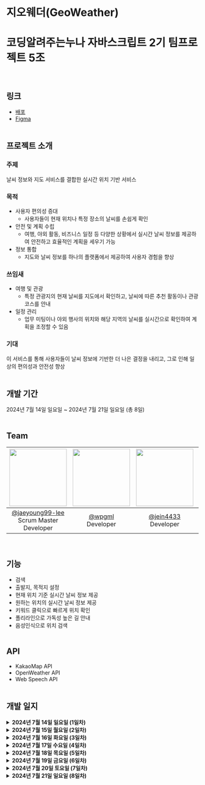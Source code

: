 # 지오웨더(GeoWeather)
<h1>코딩알려주는누나 자바스크립트 2기 팀프로젝트 5조</h1>
<br/>

## 링크
- [배포](https://codingsister-js-teamproject.netlify.app/)
- [Figma](https://www.figma.com/design/OaschMcLrot0yruH5uJ0eP/%EC%9E%90%EB%B0%94%EC%8A%A4%ED%81%AC%EB%A6%BD%ED%8A%B8-2%EA%B8%B0-5%EC%A1%B0?node-id=0-1&t=C4qpCrbpSWfTIDzc-0)
<br/><br/>

## 프로젝트 소개
### 주제
날씨 정보와 지도 서비스를 결합한 실시간 위치 기반 서비스
### 목적
- 사용자 편의성 증대
  - 사용자들이 현재 위치나 특정 장소의 날씨를 손쉽게 확인<br/>
- 안전 및 계획 수립
  - 여행, 야외 활동, 비즈니스 일정 등 다양한 상황에서 실시간 날씨 정보를 제공하여 안전하고 효율적인 계획을 세우기 가능<br/>
- 정보 통합
  - 지도와 날씨 정보를 하나의 플랫폼에서 제공하여 사용자 경험을 향상
### 쓰임새
- 여행 및 관광
  - 특정 관광지의 현재 날씨를 지도에서 확인하고, 날씨에 따른 추천 활동이나 관광 코스를 안내
- 일정 관리
  - 업무 미팅이나 야외 행사의 위치와 해당 지역의 날씨를 실시간으로 확인하여 계획을 조정할 수 있음
### 기대
이 서비스를 통해 사용자들이 날씨 정보에 기반한 더 나은 결정을 내리고, 그로 인해 일상의 편의성과 안전성 향상
<br/><br/>

## 개발 기간
2024년 7월 14일 일요일 ~ 2024년 7월 21일 일요일 (총 8일)
<br/><br/>

## Team
|<img src="https://avatars.githubusercontent.com/u/84506439?v=4" width="150" height="150"/>|<img src="https://avatars.githubusercontent.com/u/93964175?v=4" width="150" height="150"/>|<img src="https://avatars.githubusercontent.com/u/174152392?v=4" width="150" height="150"/>|<img src="https://avatars.githubusercontent.com/u/154667059?v=4" width="150" height="150"/>|<img src="https://avatars.githubusercontent.com/u/46155632?v=4" width="150" height="150"/>|
|:-:|:-:|:-:|:-:|:-:|
|[@jaeyoung99-lee](https://github.com/jaeyoung99-lee)<br/>Scrum Master<br/>Developer|[@wpgml](https://github.com/wpgml)<br/>Developer|[@jein4433](https://github.com/jein4433)<br/>Developer|[@hyun-june](https://github.com/hyun-june)<br/>Developer|[@ghd075](https://github.com/ghd075)<br/>Product Owner<br/>Developer|
<br/>

## 기능
- 검색
- 출발지, 목적지 설정
- 현재 위치 기준 실시간 날씨 정보 제공
- 원하는 위치의 실시간 날씨 정보 제공
- 키워드 클릭으로 빠르게 위치 확인
- 폴리라인으로 가독성 높은 길 안내
- 음성인식으로 위치 검색
<br/><br/>

## API
- KakaoMap API
- OpenWeather API
- Web Speech API
<br/><br/>

## 개발 일지
<details>
  <summary><b>2024년 7월 14일 일요일 (1일차)</b></summary>
    <details> 
      <summary><b>Done</b></summary>
        <div>
         <ul>
           <li>
             팀원 역할 뽑기
           </li>
           <li>
             Figma로 Product Backlog 만들기
           </li>
           <li>
             VSCode 환경 설정 세팅
           </li>
           <li>
             깃허브 레포지토리 생성 및 팀원 초대
           </li>
           <li>
             배포 링크 생성
           </li>
           <li>
             커밋 컨벤션 정하기
           </li>
           <li>
             변수명 정하기
           </li>
           <li>
             브랜치명 정하기
           </li>
           <li>
             업무 배분하기
           </li>
             <ol>
               이재영 - 날씨 api 불러와서 현재 날씨 조회<br/>
               이제의 - 키워드 검색<br/>
               이제인 - 출발지와 도착지 거리<br/>
               이현준 - 이동 수단에 따른 소요 시간<br/>
               홍창용 - 카테고리 검색
             </ol>
         </ul> 
        </div>
    </details>
    <details>
      <summary><b>To Do</b></summary>
        <div>
          <ul>
            <li>
              각자 지도 api 불러와서 업무 진행해보기
            </li>
          </ul>
        </div>
    </details>  
</details>
<details>
  <summary><b>2024년 7월 15일 월요일 (2일차)</b></summary>
    <details> 
      <summary><b>Done</b></summary>
        <div>
         <ul>
           <li>
             오후 10시 스탠드업 미팅 진행
           </li>
           <li>
             이재영 - 날씨 api 불러와서 현재 날씨 띄우기
           </li>
           <li>
             이제의 - 지도 api 불러와서 검색 기능
           </li>
           <li>
             이제인 - 지도 api 불러와서 선 찍기
           </li>
           <li>
             이현준 - 지도 api 불러와서 카카오맵과 유사한 UI 만들기
           </li>
           <li>
             홍창용 - 지도 api 불러와서 샘플 코드 따라하기
           </li>
         </ul> 
        </div>
    </details>
    <details>
      <summary><b>To Do</b></summary>
        <div>
          <ul>
            <li>
              깃허브 커밋 안되는 거 해결하기
            </li>
            <li>
              이재영 - 도시 검색 시 한글로도 검색되게 구현
            </li>
            <li>
              이제의 - github에 코드 올리기 / 키워드 검색 관련 목록 띄우기 / 마커 포인트 누르면 위치에 대한 정보가 뜨도록 하기
            </li>
            <li>
              이제인 - 검색 기능을 사용해서 출발지와 도착지 사이의 실질적인 거리 구하기
            </li>
            <li>
              이현준 - 출발지와 도착지 사이의 이동 거리를 선을 이용하여 지도에 표시 / 지도에 표시된 선을 활용해 운행 정보 길찾기
            </li>
            <li>
              홍창용 - 카카오 샘플 코드 좀 더 분석 / github에 코드 올리기 / 인포윈도우 구현
            </li>
          </ul>
        </div>
    </details>  
</details><details>
  <summary><b>2024년 7월 16일 화요일 (3일차)</b></summary>
    <details> 
      <summary><b>Done</b></summary>
        <div>
         <ul>
           <li>
             깃허브 설정 수정을 통해 커밋 안되는 거 해결
           </li>
           <li>
             소스트리 사용 방법 강의 by 이재영
           </li>
           <li>
             이재영 - 도시 검색 시 한글로도 검색되게 구현(도전중)
           </li>
           <li>
             이제의 -  github에 코드 올리기 / 키워드 검색 관련 목록 띄우기 / 마커 포인트 누르면 위치에 대한 정보가 뜨도록 하기
           </li>
           <li>
             이제인 - 출발지와 도착지의 좌표값 조회
           </li>
           <li>
             이현준 - 출발지와 도착지 사이의 이동 거리를 선을 이용하여 지도에 표시 / 지도에 표시된 선을 활용해 운행 정보 길찾기(출발지와 도착지 현재는 하드코딩 상태)
           </li>
           <li>
             홍창용 - github에 코드 올리기 / 코드 분석중
           </li>
         </ul> 
        </div>
    </details>
    <details>
      <summary><b>To Do</b></summary>
        <div>
          <ul>
            <li>
              이재영 - 도시 검색 시 한국말로 검색되게 구현(조금 더 시도) / 프로젝트 방향성 생각(지도 API 및 날씨 API를 이용한 프로그램이 어디에 쓰일지 등)
            </li>
            <li>
              이제의 - 검색 목록 인포윈도우를 눌렀을 때 그 장소에 대한 정보 더 뜨도록 하기 / 기능 가능한지 찾기(찜 기능, 실시간 랭킹, 지도에 누른 곳 좌표 찍히도록 하기)
            </li>
            <li>
              이제인 - 마커 클릭으로도 위치 선택 가능하게 만들기
            </li>
            <li>
              이현준 - 코드 합치기 및 정리
            </li>
            <li>
              홍창용 - 카테고리별 검색 기능 오류 수정해서 정상적으로 기능 돌아가게 만들기  
            </li>
          </ul>
        </div>
    </details>  
</details><details>
  <summary><b>2024년 7월 17일 수요일 (4일차)</b></summary>
    <details> 
      <summary><b>Done</b></summary>
        <div>
         <ul>
           <li>
             지금까지의 코드 합쳐서 develop 브랜치에 merge 및 배포
           </li>
         </ul> 
        </div>
    </details>
    <details>
      <summary><b>To Do</b></summary>
        <div>
          <ul>
            <li>
              공통 - UI 생각해보기
            </li>
            <li>
              이재영 - 프로젝트 방향성 생각(지도 API 및 날씨 API를 이용한 프로그램이 어디에 쓰일지 등)
            </li>
            <li>
              이제의 - 찜 기능
            </li>
            <li>
              이제인 - 마커 클릭으로도 위치 선택 가능하게 만들기
            </li>
            <li>
              이현준 - 코드 합치기 및 정리
            </li>
            <li>
              홍창용 - 카테고리별 검색 기능 오류 수정해서 정상적으로 기능 돌아가게 만들기  
            </li>
          </ul>
        </div>
    </details>  
</details><details>
  <summary><b>2024년 7월 18일 목요일 (5일차)</b></summary>
    <details> 
      <summary><b>Done</b></summary>
        <div>
         <ul>
           <li>
             지금까지의 코드 합쳐서 develop 브랜치에 merge 및 배포 
           </li>
         </ul> 
        </div>
    </details>
    <details>
      <summary><b>To Do</b></summary>
        <div>
          <ul>
            <li>
              공통 - 프로그램의 목적과 주제 생각해오기
            </li>
            <li>
              이재영 - 코드 리팩토링
            </li>
            <li>
              이제의 - 코드 합치기 / UI 구상도
            </li>
            <li>
              이제인 - 코드 합치기
            </li>
            <li>
              이현준 - 코드 리팩토링
            </li>
            <li>
              홍창용 - 코드 리팩토링
            </li>
          </ul>
        </div>
    </details>  
</details><details>
  <summary><b>2024년 7월 19일 금요일 (6일차)</b></summary>
    <details> 
      <summary><b>Done</b></summary>
        <div>
         <ul>
           <li>
             코드 리팩토링
           </li>
         </ul> 
        </div>
    </details>
    <details>
      <summary><b>To Do</b></summary>
        <div>
          <ul>
            <li>
              css
            </li>
          </ul>
        </div>
    </details>  
</details><details>
  <summary><b>2024년 7월 20일 토요일 (7일차)</b></summary>
    <details> 
      <summary><b>Done</b></summary>
        <div>
         <ul>
           <li>
             css
           </li>
           <li>
             아직 완성되지 않은 기능 구현 후 코드 합치기
           </li>
         </ul> 
        </div>
    </details>
    <details>
      <summary><b>To Do</b></summary>
        <div>
          <ul>
            <li>
              css
            </li>
          </ul>
        </div>
    </details>  
</details><details>
  <summary><b>2024년 7월 21일 일요일 (8일차)</b></summary>
    <details> 
      <summary><b>Done</b></summary>
        <div>
         <ul>
           <li>
             css
           </li>
           <li>
             발표
           </li>
         </ul> 
        </div>
    </details>
    <details>
      <summary><b>To Do</b></summary>
        <div>
          <ul>
            <li>
              팀프로젝트 리뷰
            </li>
          </ul>
        </div>
    </details>  
</details>
<br/>
